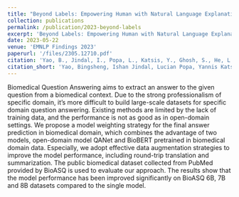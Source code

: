 ```yaml
---
title: "Beyond Labels: Empowering Human with Natural Language Explanations through a Novel Active-Learning Architecture"
collection: publications
permalink: /publication/2023-beyond-labels
excerpt: 'Beyond Labels: Empowering Human with Natural Language Explanations through a Novel Active-Learning Architecture'
date: 2023-05-22
venue: 'EMNLP Findings 2023'
paperurl: '/files/2305.12710.pdf'
citation: 'Yao, B., Jindal, I., Popa, L., Katsis, Y., Ghosh, S., He, L., Lu, Y., Srivastava, S., Hendler, J.A., & Wang, D. (2023). Beyond Labels: Empowering Human with Natural Language Explanations through a Novel Active-Learning Architecture. ArXiv, abs/2305.12710.'
citation_short: 'Yao, Bingsheng, Ishan Jindal, Lucian Popa, Yannis Katsis, Sayan Ghosh, Lihong He, <b> Yuxuan Lu </b>, Shashank Srivastava, James A. Hendler and Dakuo Wang.  Beyond Labels: Empowering Human with Natural Language Explanations through a Novel Active-Learning Architecture. EMNLP Findings 2023'
---
```

Biomedical Question Answering aims to extract an answer to the given question from a biomedical context. Due to the strong professionalism of specific domain, it’s more difficult to build large-scale datasets for specific domain question answering. Existing methods are limited by the lack of training data, and the performance is not as good as in open-domain settings. We propose a model weighting strategy for the final answer prediction in biomedical domain, which combines the advantage of two models, open-domain model QANet and BioBERT pretrained in biomedical domain data. Especially, we adopt effective data augmentation strategies to improve the model performance, including round-trip translation and summarization. The public biomedical dataset collected from PubMed provided by BioASQ is used to evaluate our approach. The results show that the model performance has been improved significantly on BioASQ 6B, 7B and 8B datasets compared to the single model.


<!-- [Download paper here](https://arxiv.org/pdf/2206.12866.pdf) -->
